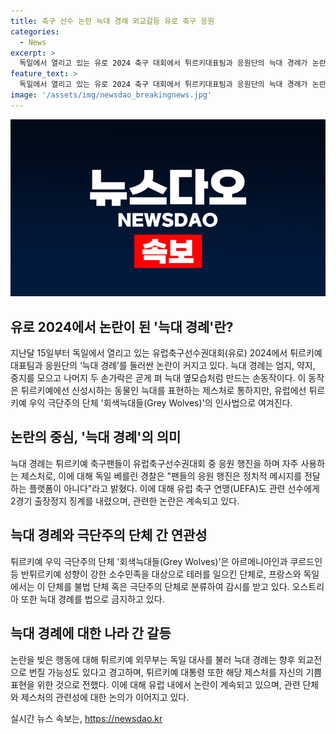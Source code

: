 ```yaml
---
title: 축구 선수 논란 늑대 경례 외교갈등 유로 축구 응원
categories:
  - News
excerpt: >
  독일에서 열리고 있는 유로 2024 축구 대회에서 튀르키대표팀과 응원단의 늑대 경례가 논란을 빚고 있다. 이 제스처는 튀르키에서는 늑대를 상징하는 것으로 여겨지지만, 유럽에서는 극단주의 단체의 인사법으로도 여겨진다. 이로 인해 독일 베를린 경찰은 튀르키 축구팬들의 늑대 경례를 금지했으며, UEFA는 튀르키 선수에게 2경기 출장정지를 내렸다. 이에 대해 튀르키 관계자들은 논란이 커지고 있으며, 외교전망도 나오고 있다.
feature_text: >
  독일에서 열리고 있는 유로 2024 축구 대회에서 튀르키대표팀과 응원단의 늑대 경례가 논란을 빚고 있다. 이 제스처는 튀르키에서는 늑대를 상징하는 것으로 여겨지지만, 유럽에서는 극단주의 단체의 인사법으로도 여겨진다. 이로 인해 독일 베를린 경찰은 튀르키 축구팬들의 늑대 경례를 금지했으며, UEFA는 튀르키 선수에게 2경기 출장정지를 내렸다. 이에 대해 튀르키 관계자들은 논란이 커지고 있으며, 외교전망도 나오고 있다.
image: '/assets/img/newsdao_breakingnews.jpg'
---
```


<p><img src="/assets/img/newsdao_breakingnews.jpg" alt="pcversion 속보" /></p>

<h2 data-ke-size="size26">유로 2024에서 논란이 된 '늑대 경례'란?</h2>

<p data-ke-size="size16">지난달 15일부터 독일에서 열리고 있는 유럽축구선수권대회(유로) 2024에서 튀르키예 대표팀과 응원단의 ‘늑대 경례’를 둘러싼 논란이 커지고 있다. 늑대 경례는 엄지, 약지, 중지를 모으고 나머지 두 손가락은 곧게 펴 늑대 옆모습처럼 만드는 손동작이다. 이 동작은 튀르키예에선 신성시하는 동물인 늑대를 표현하는 제스처로 통하지만, 유럽에선 튀르키예 우익 극단주의 단체 '회색늑대들(Grey Wolves)'의 인사법으로 여겨진다.</p>

<h2 data-ke-size="size26">논란의 중심, '늑대 경례'의 의미</h2>

<p data-ke-size="size16">늑대 경례는 튀르키예 축구팬들이 유럽축구선수권대회 중 응원 행진을 하며 자주 사용하는 제스처로, 이에 대해 독일 베를린 경찰은 "팬들의 응원 행진은 정치적 메시지를 전달하는 플랫폼이 아니다"라고 밝혔다. 이에 대해 유럽 축구 연맹(UEFA)도 관련 선수에게 2경기 출장정지 징계를 내렸으며, 관련한 논란은 계속되고 있다.</p>

<h2 data-ke-size="size26">늑대 경례와 극단주의 단체 간 연관성</h2>

<p data-ke-size="size16">튀르키예 우익 극단주의 단체 '회색늑대들(Grey Wolves)'은 아르메니아인과 쿠르드인 등 반튀르키예 성향이 강한 소수민족을 대상으로 테러를 일으킨 단체로, 프랑스와 독일에서는 이 단체를 불법 단체 혹은 극단주의 단체로 분류하여 감시를 받고 있다. 오스트리아 또한 늑대 경례를 법으로 금지하고 있다.</p>

<h2 data-ke-size="size26">늑대 경례에 대한 나라 간 갈등</h2>

<p data-ke-size="size16">논란을 빚은 행동에 대해 튀르키예 외무부는 독일 대사를 불러 늑대 경례는 향후 외교전으로 번질 가능성도 있다고 경고하며, 튀르키예 대통령 또한 해당 제스처를 자신의 기쁨 표현을 위한 것으로 전했다. 이에 대해 유럽 내에서 논란이 계속되고 있으며, 관련 단체와 제스처의 관련성에 대한 논의가 이어지고 있다.</p>
실시간 뉴스 속보는, <a href="https://newsdao.kr" rel="dofollow">https://newsdao.kr</a>


